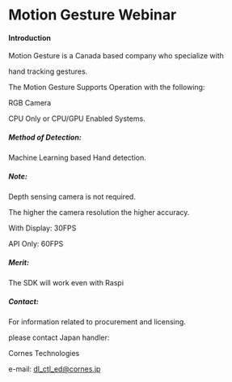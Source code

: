 # Motion Gesture Webinar

#### Introduction

Motion Gesture is a Canada based company who specialize with

hand tracking gestures.



The Motion Gesture Supports Operation with the following:

RGB Camera

CPU Only or CPU/GPU Enabled Systems.



##### Method of Detection:

Machine Learning based Hand detection.



##### Note:

Depth sensing camera is not required.

The higher the camera resolution the higher accuracy.

With Display: 30FPS

API Only: 60FPS



##### Merit:

The SDK will work even with Raspi



##### Contact:

For information related to procurement and licensing.

please contact Japan handler:

Cornes Technologies

e-mail: dl_ctl_ed@cornes.jp

